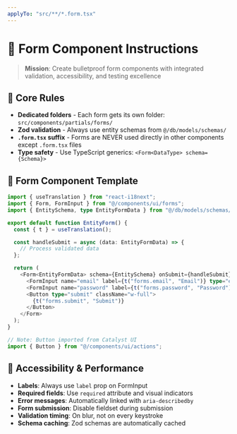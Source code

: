 ```yaml
---
applyTo: "src/**/*.form.tsx"
---
```


# 📝 Form Component Instructions

> **Mission**: Create bulletproof form components with integrated validation, accessibility, and testing excellence

## 📏 Core Rules

- **Dedicated folders** - Each form gets its own folder: `src/components/partials/forms/`
- **Zod validation** - Always use entity schemas from `@/db/models/schemas/`
- **`.form.tsx` suffix** - Forms are NEVER used directly in other components except `.form.tsx` files
- **Type safety** - Use TypeScript generics: `<Form<DataType> schema={Schema}>`

## 🎯 Form Component Template

```typescript
import { useTranslation } from "react-i18next";
import { Form, FormInput } from "@/components/ui/forms";
import { EntitySchema, type EntityFormData } from "@/db/models/schemas/EntityName";

export default function EntityForm() {
  const { t } = useTranslation();

  const handleSubmit = async (data: EntityFormData) => {
    // Process validated data
  };

  return (
    <Form<EntityFormData> schema={EntitySchema} onSubmit={handleSubmit} className="space-y-6">
      <FormInput name="email" label={t("forms.email", "Email")} type="email" required autoComplete="email" />
      <FormInput name="password" label={t("forms.password", "Password")} type="password" required />
      <Button type="submit" className="w-full">
        {t("forms.submit", "Submit")}
      </Button>
    </Form>
  );
}

// Note: Button imported from Catalyst UI
import { Button } from "@/components/ui/actions";
```

## 🎨 Accessibility & Performance

- **Labels**: Always use `label` prop on FormInput
- **Required fields**: Use `required` attribute and visual indicators  
- **Error messages**: Automatically linked with `aria-describedby`
- **Form submission**: Disable fieldset during submission
- **Validation timing**: On blur, not on every keystroke
- **Schema caching**: Zod schemas are automatically cached
